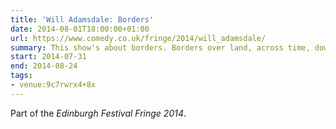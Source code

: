 ```yaml
---
title: 'Will Adamsdale: Borders'
date: 2014-08-01T18:00:00+01:00
url: https://www.comedy.co.uk/fringe/2014/will_adamsdale/
summary: This show's about borders. Borders over land, across time, down the side of the piece of paper I'm writing this on...
start: 2014-07-31
end: 2014-08-24
tags:
- venue:9c7rwrx4+8x
---
```

Part of the _Edinburgh Festival Fringe 2014_.
